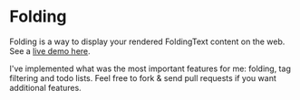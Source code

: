 # Folding

Folding is a way to display your rendered FoldingText content on the web. See a [live demo here](http://hugowetterberg.github.io/folding).

I've implemented what was the most important features for me: folding, tag filtering and todo lists. Feel free to fork & send pull requests if you want additional features.
